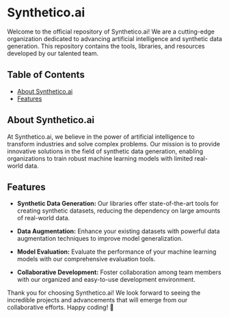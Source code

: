 # Synthetico.ai

Welcome to the official repository of Synthetico.ai! We are a cutting-edge organization dedicated to advancing artificial intelligence and synthetic data generation. This repository contains the tools, libraries, and resources developed by our talented team.

## Table of Contents

- [About Synthetico.ai](#about-syntheticoai)
- [Features](#features)



## About Synthetico.ai

At Synthetico.ai, we believe in the power of artificial intelligence to transform industries and solve complex problems. Our mission is to provide innovative solutions in the field of synthetic data generation, enabling organizations to train robust machine learning models with limited real-world data.

## Features

- **Synthetic Data Generation:** Our libraries offer state-of-the-art tools for creating synthetic datasets, reducing the dependency on large amounts of real-world data.
  
- **Data Augmentation:** Enhance your existing datasets with powerful data augmentation techniques to improve model generalization.

- **Model Evaluation:** Evaluate the performance of your machine learning models with our comprehensive evaluation tools.

- **Collaborative Development:** Foster collaboration among team members with our organized and easy-to-use development environment.



Thank you for choosing Synthetico.ai! We look forward to seeing the incredible projects and advancements that will emerge from our collaborative efforts. Happy coding! 🚀
